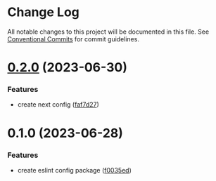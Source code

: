 # Change Log

All notable changes to this project will be documented in this file.
See [Conventional Commits](https://conventionalcommits.org) for commit guidelines.

# [0.2.0](https://github.com/hitechline/hitl-packages/compare/@hitechline/eslint-config@0.1.0...@hitechline/eslint-config@0.2.0) (2023-06-30)


### Features

* create next config ([faf7d27](https://github.com/hitechline/hitl-packages/commit/faf7d273f084e33ab236e561d0516d3a49ef84fc))





# 0.1.0 (2023-06-28)

### Features

- create eslint config package ([f0035ed](https://github.com/hitechline/hitl-packages/commit/f0035edd21cd5f31f00eb717aec6148f3c198927))
